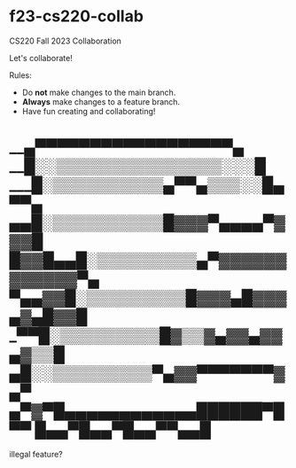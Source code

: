 # f23-cs220-collab
CS220 Fall 2023 Collaboration

Let's collaborate!

Rules:
* Do **not** make changes to the main branch.
* **Always** make changes to a feature branch.
* Have fun creating and collaborating!

________▄▀▀▀▀▀▀▀▀▀▀▀▀▀▀▀▀▀▀▄______
_______█░░▒▒▒▒▒▒▒▒▒▒▒▒▒▒▒░░░█_____
_______█░▒▒▒▒▒▒▒▒▒▒▄▀▀▄▒▒▒░░█▄▀▀▄_
__▄▄___█░▒▒▒▒▒▒▒▒▒▒█▓▓▓▀▄▄▄▄▀▓▓▓█_
█▓▓█▄▄█░▒▒▒▒▒▒▒▒▒▄▀▓▓▓▓▓▓▓▓▓▓▓▓▀▄_
_▀▄▄▓▓█░▒▒▒▒▒▒▒▒▒█▓▓▓▄█▓▓▓▄▓▄█▓▓█_
_____▀▀█░▒▒▒▒▒▒▒▒▒█▓▒▒▓▄▓▓▄▓▓▄▓▒▒█
______▄█░░▒▒▒▒▒▒▒▒▒▀▄▓▓▀▀▀▀▀▀▀▓▄▀_
____▄▀▓▀█▄▄▄▄▄▄▄▄▄▄▄▄██████▀█▀▀___
____█▄▄▀_█▄▄▀_______█▄▄▀_▀▄▄█_____
=======
illegal feature?
